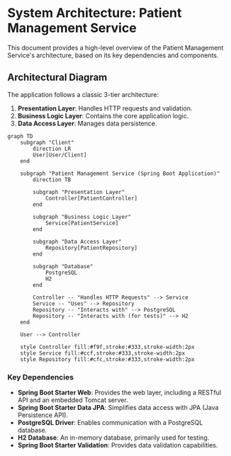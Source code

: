
# System Architecture: Patient Management Service

This document provides a high-level overview of the Patient Management Service's architecture, based on its key dependencies and components.

## Architectural Diagram

The application follows a classic 3-tier architecture:

1.  **Presentation Layer**: Handles HTTP requests and validation.
2.  **Business Logic Layer**: Contains the core application logic.
3.  **Data Access Layer**: Manages data persistence.

```mermaid
graph TD
    subgraph "Client"
        direction LR
        User[User/Client]
    end

    subgraph "Patient Management Service (Spring Boot Application)"
        direction TB

        subgraph "Presentation Layer"
            Controller[PatientController]
        end

        subgraph "Business Logic Layer"
            Service[PatientService]
        end

        subgraph "Data Access Layer"
            Repository[PatientRepository]
        end

        subgraph "Database"
            PostgreSQL
            H2
        end

        Controller -- "Handles HTTP Requests" --> Service
        Service -- "Uses" --> Repository
        Repository -- "Interacts with" --> PostgreSQL
        Repository -- "Interacts with (for tests)" --> H2
    end

    User --> Controller

    style Controller fill:#f9f,stroke:#333,stroke-width:2px
    style Service fill:#ccf,stroke:#333,stroke-width:2px
    style Repository fill:#cfc,stroke:#333,stroke-width:2px
```

### Key Dependencies

-   **Spring Boot Starter Web**: Provides the web layer, including a RESTful API and an embedded Tomcat server.
-   **Spring Boot Starter Data JPA**: Simplifies data access with JPA (Java Persistence API).
-   **PostgreSQL Driver**: Enables communication with a PostgreSQL database.
-   **H2 Database**: An in-memory database, primarily used for testing.
-   **Spring Boot Starter Validation**: Provides data validation capabilities.
